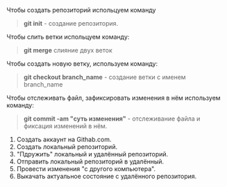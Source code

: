 Чтобы создать репозиторий испольцуем команду
> **git init** - создание репозитория.

Чтобы слить ветки испольцуем команду:
> **git merge** слияние двух веток

Чтобы создать новую ветку, используем команду:

>**git checkout branch_name** - создание ветки с именем branch_name

Чтобы отслеживать файл, зафиксировать изменения в нём используем команду:

> **git commit -am "суть изменения"** - отслеживание файла и фиксация изменений в нём.

1. Создать аккаунт на Githab.com.
2. Cоздать локальный репозиторий.
3. "Пдружить" локальный и удалённый репозиторий.
4. Отправить локальный репозиторий в удалённый.
5. Провести изменения "с другого компьютера".
6. Выкачать актуальное состояние с удалённого репозитория.
